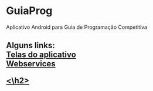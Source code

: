 # GuiaProg
Aplicativo Android para Guia de Programação Competitiva

<h2>
Alguns links: <br />
<a href =  "https://drive.google.com/drive/folders/1MgbBIEuOHrqi1jpvzqE5r0Ost3cTqDGq?usp=sharing"</a> Telas do aplicativo <br />
<a href =  "https://guiaapp.azurewebsites.net/"</a>Webservices <br />

<\h2>
